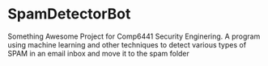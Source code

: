 # SpamDetectorBot
Something Awesome Project for Comp6441 Security Enginering. A program using machine learning and other techniques to detect various types of SPAM in an email inbox and move it to the spam folder
